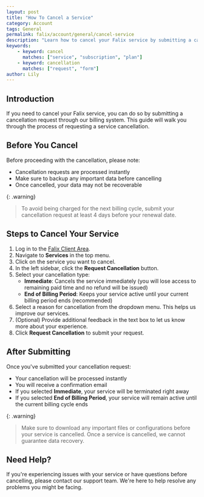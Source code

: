 ```yaml
---
layout: post
title: "How To Cancel a Service"
category: Account
tags: General
permalink: falix/account/general/cancel-service
description: "Learn how to cancel your Falix service by submitting a cancellation request."
keywords:
    - keyword: cancel
      matches: ["service", "subscription", "plan"]
    - keyword: cancellation
      matches: ["request", "form"]
author: Lily
---
```

## Introduction
If you need to cancel your Falix service, you can do so by submitting a cancellation request through our billing system. This guide will walk you through the process of requesting a service cancellation.

## Before You Cancel
Before proceeding with the cancellation, please note:
- Cancellation requests are processed instantly
- Make sure to backup any important data before cancelling
- Once cancelled, your data may not be recoverable

{: .warning}
> To avoid being charged for the next billing cycle, submit your cancellation request at least 4 days before your renewal date.

## Steps to Cancel Your Service
1. Log in to the [Falix Client Area](https://client.falixnodes.net/).
2. Navigate to **Services** in the top menu.
3. Click on the service you want to cancel.
4. In the left sidebar, click the **Request Cancellation** button.
5. Select your cancellation type:
   - **Immediate**: Cancels the service immediately (you will lose access to remaining paid time and no refund will be issued)
   - **End of Billing Period**: Keeps your service active until your current billing period ends (recommended)
6. Select a reason for cancellation from the dropdown menu. This helps us improve our services.
7. (Optional) Provide additional feedback in the text box to let us know more about your experience.
8. Click **Request Cancellation** to submit your request.

## After Submitting
Once you've submitted your cancellation request:
- Your cancellation will be processed instantly
- You will receive a confirmation email
- If you selected **Immediate**, your service will be terminated right away
- If you selected **End of Billing Period**, your service will remain active until the current billing cycle ends

{: .warning}
> Make sure to download any important files or configurations before your service is cancelled. Once a service is cancelled, we cannot guarantee data recovery.

## Need Help?
If you're experiencing issues with your service or have questions before cancelling, please contact our support team. We're here to help resolve any problems you might be facing.
